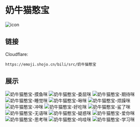 # 奶牛猫憨宝
![icon](https://emoji.shojo.cn/bili/src/奶牛猫憨宝/icon.png)
## 链接
Cloudflare:
```
https://emoji.shojo.cn/bili/src/奶牛猫憨宝
```
## 展示
![奶牛猫憨宝-摸鱼咪](https://emoji.shojo.cn/bili/src/奶牛猫憨宝/奶牛猫憨宝-摸鱼咪.png)
![奶牛猫憨宝-委屈咪](https://emoji.shojo.cn/bili/src/奶牛猫憨宝/奶牛猫憨宝-委屈咪.png)
![奶牛猫憨宝-期待咪](https://emoji.shojo.cn/bili/src/奶牛猫憨宝/奶牛猫憨宝-期待咪.png)
![奶牛猫憨宝-睡觉咪](https://emoji.shojo.cn/bili/src/奶牛猫憨宝/奶牛猫憨宝-睡觉咪.png)
![奶牛猫憨宝-啾咪](https://emoji.shojo.cn/bili/src/奶牛猫憨宝/奶牛猫憨宝-啾咪.png)
![奶牛猫憨宝-烦躁咪](https://emoji.shojo.cn/bili/src/奶牛猫憨宝/奶牛猫憨宝-烦躁咪.png)
![奶牛猫憨宝-冲咪](https://emoji.shojo.cn/bili/src/奶牛猫憨宝/奶牛猫憨宝-冲咪.png)
![奶牛猫憨宝-好吃咪](https://emoji.shojo.cn/bili/src/奶牛猫憨宝/奶牛猫憨宝-好吃咪.png)
![奶牛猫憨宝-鲨了咪](https://emoji.shojo.cn/bili/src/奶牛猫憨宝/奶牛猫憨宝-鲨了咪.png)
![奶牛猫憨宝-无语咪](https://emoji.shojo.cn/bili/src/奶牛猫憨宝/奶牛猫憨宝-无语咪.png)
![奶牛猫憨宝-疑惑咪](https://emoji.shojo.cn/bili/src/奶牛猫憨宝/奶牛猫憨宝-疑惑咪.png)
![奶牛猫憨宝-爱你咪](https://emoji.shojo.cn/bili/src/奶牛猫憨宝/奶牛猫憨宝-爱你咪.png)
![奶牛猫憨宝-思考咪](https://emoji.shojo.cn/bili/src/奶牛猫憨宝/奶牛猫憨宝-思考咪.png)
![奶牛猫憨宝-呜哇咪](https://emoji.shojo.cn/bili/src/奶牛猫憨宝/奶牛猫憨宝-呜哇咪.png)
![奶牛猫憨宝-学习咪](https://emoji.shojo.cn/bili/src/奶牛猫憨宝/奶牛猫憨宝-学习咪.png)
